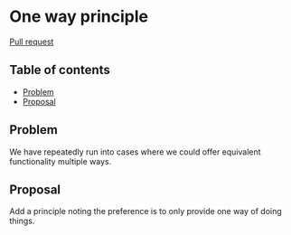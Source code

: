 # One way principle

<!--
Part of the Carbon Language project, under the Apache License v2.0 with LLVM
Exceptions. See /LICENSE for license information.
SPDX-License-Identifier: Apache-2.0 WITH LLVM-exception
-->

[Pull request](https://github.com/carbon-language/carbon-lang/pull/829)

<!-- toc -->

## Table of contents

-   [Problem](#problem)
-   [Proposal](#proposal)

<!-- tocstop -->

## Problem

We have repeatedly run into cases where we could offer equivalent functionality
multiple ways.

## Proposal

Add a principle noting the preference is to only provide one way of doing
things.
